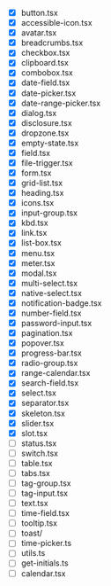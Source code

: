- [x] button.tsx
- [x] accessible-icon.tsx
- [x] avatar.tsx
- [x] breadcrumbs.tsx
- [x] checkbox.tsx
- [x] clipboard.tsx
- [x] combobox.tsx
- [x] date-field.tsx
- [x] date-picker.tsx
- [x] date-range-picker.tsx
- [x] dialog.tsx
- [x] disclosure.tsx
- [x] dropzone.tsx
- [x] empty-state.tsx
- [x] field.tsx
- [x] file-trigger.tsx
- [x] form.tsx
- [x] grid-list.tsx
- [x] heading.tsx
- [x] icons.tsx
- [x] input-group.tsx
- [x] kbd.tsx
- [x] link.tsx
- [x] list-box.tsx
- [x] menu.tsx
- [x] meter.tsx
- [x] modal.tsx
- [x] multi-select.tsx
- [x] native-select.tsx
- [x] notification-badge.tsx
- [x] number-field.tsx
- [x] password-input.tsx
- [x] pagination.tsx
- [x] popover.tsx
- [x] progress-bar.tsx
- [x] radio-group.tsx
- [x] range-calendar.tsx
- [x] search-field.tsx
- [x] select.tsx
- [x] separator.tsx
- [x] skeleton.tsx
- [x] slider.tsx
- [x] slot.tsx
- [ ] status.tsx
- [ ] switch.tsx
- [ ] table.tsx
- [ ] tabs.tsx
- [ ] tag-group.tsx
- [ ] tag-input.tsx
- [ ] text.tsx
- [ ] time-field.tsx
- [ ] tooltip.tsx
- [ ] toast/
- [ ] time-picker.ts
- [ ] utils.ts
- [ ] get-initials.ts
- [ ] calendar.tsx
